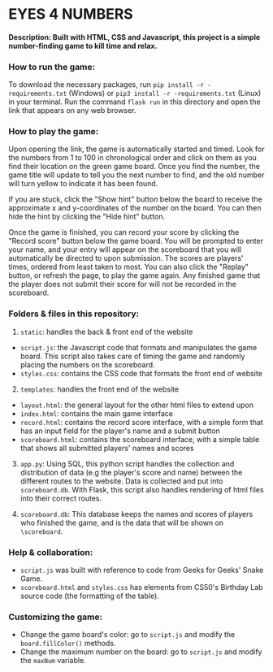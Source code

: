 # EYES 4 NUMBERS
#### Description: Built with HTML, CSS and Javascript, this project is a simple number-finding game to kill time and relax.

### How to run the game:
To download the necessary packages, run `pip install -r -requirements.txt` (Windows) or `pip3 install -r -requirements.txt` (Linux) in your terminal.
Run the command `flask run` in this directory and open the link that appears on any web browser.

### How to play the game:

Upon opening the link, the game is automatically started and timed. Look for the numbers from 1 to 100 in chronological order and click on them as you find their location on the green game board. Once you find the number, the game title will update to tell you the next number to find, and the old number will turn yellow to indicate it has been found.

If you are stuck, click the "Show hint" button below the board to receive the approximate x and y-coordinates of the number on the board. You can then hide the hint by clicking the "Hide hint" button.

Once the game is finished, you can record your score by clicking the "Record score" button below the game board. You will be prompted to enter your name, and your entry will appear on the scoreboard that you will automatically be directed to upon submission. The scores are players' times, ordered from least taken to most. You can also click the "Replay" button, or refresh the page, to play the game again. Any finished game that the player does not submit their score for will not be recorded in the scoreboard.

### Folders & files in this repository:

1. `static`: handles the back & front end of the website
- `script.js`: the Javascript code that formats and manipulates the game board. This script also takes care of timing the game and randomly placing the numbers on the scoreboard.
- `styles.css`: contains the CSS code that formats the front end of website

2. `templates`: handles the front end of the website
- `layout.html`: the general layout for the other html files to extend upon
- `index.html`: contains the main game interface
- `record.html`: contains the record score interface, with a simple form that has an input field for the player's name and a submit button
- `scoreboard.html`: contains the scoreboard interface, with a simple table that shows all submitted players' names and scores

3. `app.py`: Using SQL, this python script handles the collection and distribution of data (e.g the player's score and name) between the different routes to the website. Data is collected and put into `scoreboard.db`. With Flask, this script also handles rendering of html files into their correct routes.

4. `scoreboard.db`: This database keeps the names and scores of players who finished the game, and is the data that will be shown on `\scoreboard`.

### Help & collaboration:

- `script.js` was built with reference to code from Geeks for Geeks' Snake Game.
- `scoreboard.html` and `styles.css` has elements from CS50's Birthday Lab source code (the formatting of the table).

### Customizing the game:

- Change the game board's color: go to `script.js` and modify the `board.fillColor()` methods.
- Change the maximum number on the board: go to `script.js` and modify the `maxNum` variable.
